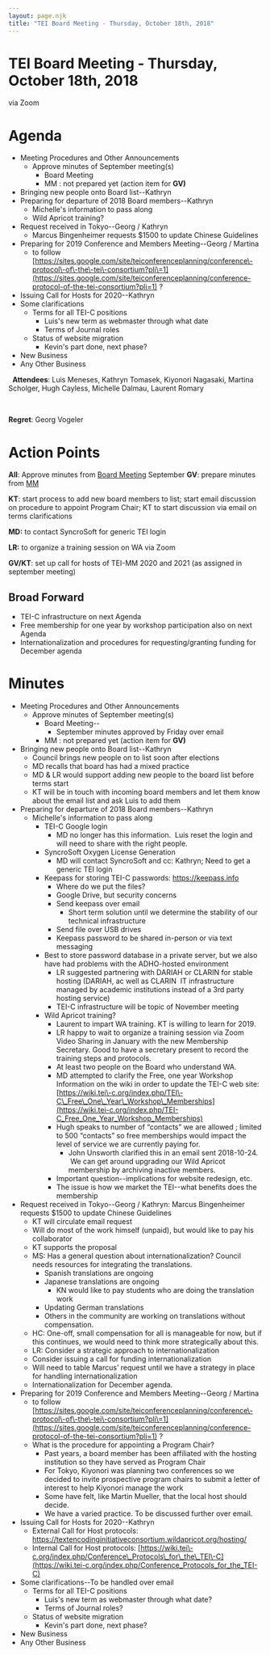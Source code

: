 ```yaml
---
layout: page.njk
title: "TEI Board Meeting - Thursday, October 18th, 2018"
---
```

# TEI Board Meeting - Thursday, October 18th, 2018
via Zoom


Agenda
======


* Meeting Procedures and Other Announcements
	+ Approve minutes of September meeting(s)
		- Board Meeting
		- MM : not prepared yet (action item for **GV)**
* Bringing new people onto Board list\-\-Kathryn
* Preparing for departure of 2018 Board members\-\-Kathryn
	+ Michelle's information to pass along
	+ Wild Apricot training?
* Request received in Tokyo\-\-Georg / Kathryn
	+ Marcus Bingenheimer requests $1500 to update Chinese Guidelines
* Preparing for 2019 Conference and Members Meeting\-\-Georg / Martina
	+ to follow [https://sites.google.com/site/teiconferenceplanning/conference\-protocol\-of\-the\-tei\-consortium?pli\=1](https://sites.google.com/site/teiconferenceplanning/conference-protocol-of-the-tei-consortium?pli=1) ?
* Issuing Call for Hosts for 2020\-\-Kathryn
* Some clarifications
	+ Terms for all TEI\-C positions
		- Luis's new term as webmaster through what date
		- Terms of Journal roles
	+ Status of website migration
		- Kevin's part done, next phase?
* New Business
* Any Other Business


 
**Attendees**: Luis Meneses, Kathryn Tomasek, Kiyonori Nagasaki, Martina Scholger, Hugh Cayless, Michelle Dalmau, Laurent Romary


 


**Regret**: Georg Vogeler


Action Points
=============


**All**: Approve minutes from [Board Meeting](https://docs.google.com/document/d/1C8jBHrQZ0LZCRyyyWmrCG1PDGCK1dLJZNoNhAYAI-E4/edit) September
**GV**: prepare minutes from [MM](https://docs.google.com/document/d/171Pd35bcy_13-4JOGRDgxTvJ1EvEv7WfDKoeLiInd8o/edit)


**KT**: start process to add new board members to list; start email discussion on procedure to appoint Program Chair; KT to start discussion via email on terms clarifications


**MD:** to contact SyncroSoft for generic TEI login


**LR:** to organize a training session on WA via Zoom


**GV/KT**: set up call for hosts of TEI\-MM 2020 and 2021 (as assigned in september meeting)


Broad Forward
-------------


* TEI\-C infrastructure on next Agenda
* Free membership for one year by workshop participation also on next Agenda
* Internationalization and procedures for requesting/granting funding for December agenda


Minutes
=======


* Meeting Procedures and Other Announcements
	+ Approve minutes of September meeting(s)
		- Board Meeting\-\-
			* September minutes approved by Friday over email
		- MM : not prepared yet (action item for **GV)**
* Bringing new people onto Board list\-\-Kathryn
	+ Council brings new people on to list soon after elections
	+ MD recalls that board has had a mixed practice
	+ MD \& LR would support adding new people to the board list before terms start
	+ KT will be in touch with incoming board members and let them know about the email list and ask Luis to add them
* Preparing for departure of 2018 Board members\-\-Kathryn
	+ Michelle's information to pass along
		- TEI\-C Google login
			* MD no longer has this information.  Luis reset the login and will need to share with the right people.
		- SyncroSoft Oxygen License Generation
			* MD will contact SyncroSoft and cc: Kathryn; Need to get a generic TEI login
		- Keepass for storing TEI\-C passwords: https://keepass.info
			* Where do we put the files?
			* Google Drive, but security concerns
			* Send keepass over email
				+ Short term solution until we determine the stability of our technical infrastructure
			* Send file over USB drives
			* Keepass password to be shared in\-person or via text messaging
		- Best to store password database in a private server, but we also have had problems with the ADHO\-hosted environment
			* LR suggested partnering with DARIAH or CLARIN for stable hosting (DARIAH, ac well as CLARIN  IT infrastructure managed by academic institutions instead of a 3rd party hosting service)
			* TEI\-C infrastructure will be topic of November meeting
		- Wild Apricot training?
			* Laurent to impart WA training. KT is willing to learn for 2019\.
			* LR happy to wait to organize a training session via Zoom Video Sharing in January with the new Membership Secretary. Good to have a secretary present to record the training steps and protocols.
			* At least two people on the Board who understand WA.
			* MD attempted to clarify the Free, one year Workshop Information on the wiki in order to update the TEI\-C web site: [https://wiki.tei\-c.org/index.php/TEI\-C\_Free\_One\_Year\_Workshop\_Memberships](https://wiki.tei-c.org/index.php/TEI-C_Free_One_Year_Workshop_Memberships)
			* Hugh speaks to number of “contacts” we are allowed ; limited to 500 “contacts” so free memberships would impact the level of service we are currently paying for.
				+ John Unsworth clarified this in an email sent 2018\-10\-24\.  We can get around upgrading our Wild Apricot membership by archiving inactive members.
			* Important question\-\-implications for website redesign, etc.
			* The issue is how we market the TEI\-\-what benefits does the membership
* Request received in Tokyo\-\-Georg / Kathryn:
Marcus Bingenheimer requests $1500 to update Chinese Guidelines
	+ KT will circulate email request
	+ Will do most of the work himself (unpaid), but would like to pay his collaborator
	+ KT supports the proposal
	+ MS: Has a general question about internationalization? Council needs resources for integrating the translations.
		- Spanish translations are ongoing
		- Japanese translations are ongoing
			* KN would like to pay students who are doing the translation work
		- Updating German translations
		- Others in the community are working on translations without compensation.
	+ HC: One\-off, small compensation for all is manageable for now, but if this continues, we would need to think more strategically about this.
	+ LR: Consider a strategic approach to internationalization
	+ Consider issuing a call for funding internationalization
	+ Will need to table Marcus’ request until we have a strategy in place for handling internationalization
	+ Internationalization for December agenda.
* Preparing for 2019 Conference and Members Meeting\-\-Georg / Martina
	+ to follow [https://sites.google.com/site/teiconferenceplanning/conference\-protocol\-of\-the\-tei\-consortium?pli\=1](https://sites.google.com/site/teiconferenceplanning/conference-protocol-of-the-tei-consortium?pli=1) ?
	+ What is the procedure for appointing a Program Chair?
		- Past years, a board member has been affiliated with the hosting institution so they have served as Program Chair
		- For Tokyo, Kiyonori was planning two conferences so we decided to invite prospective program chairs to submit a letter of interest to help Kiyonori manage the work
		- Some have felt, like Martin Mueller, that the local host should decide.
		- We have a varied practice. To be discussed further over email.
* Issuing Call for Hosts for 2020\-\-Kathryn
	+ External Call for Host protocols: <https://textencodinginitiativeconsortium.wildapricot.org/hosting/>
	+ Internal Call for Host protocols: [https://wiki.tei\-c.org/index.php/Conference\_Protocols\_for\_the\_TEI\-C](https://wiki.tei-c.org/index.php/Conference_Protocols_for_the_TEI-C)
* Some clarifications\-\-To be handled over email
	+ Terms for all TEI\-C positions
		- Luis's new term as webmaster through what date?
		- Terms of Journal roles?
	+ Status of website migration
		- Kevin's part done, next phase?
* New Business
* Any Other Business


 